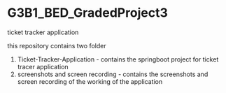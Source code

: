 # G3B1_BED_GradedProject3
ticket tracker application

this repository contains two folder 
 1. Ticket-Tracker-Application  - contains the springboot project for ticket tracer application
 2. screenshots and screen recording  - contains the screenshots and screen recording of the working of the application
